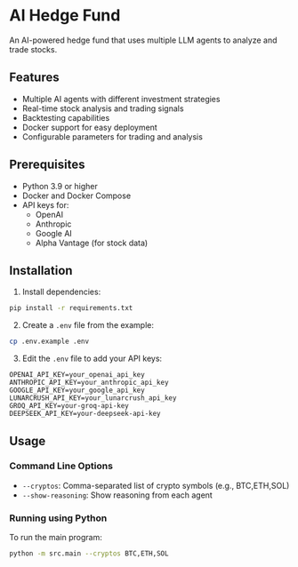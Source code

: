 # AI Hedge Fund

An AI-powered hedge fund that uses multiple LLM agents to analyze and trade stocks.

## Features

- Multiple AI agents with different investment strategies
- Real-time stock analysis and trading signals
- Backtesting capabilities
- Docker support for easy deployment
- Configurable parameters for trading and analysis

## Prerequisites

- Python 3.9 or higher
- Docker and Docker Compose
- API keys for:
  - OpenAI
  - Anthropic
  - Google AI
  - Alpha Vantage (for stock data)

## Installation


1. Install dependencies:
```bash
pip install -r requirements.txt
```

2. Create a `.env` file from the example:
```bash
cp .env.example .env
```

3. Edit the `.env` file to add your API keys:
```env
OPENAI_API_KEY=your_openai_api_key
ANTHROPIC_API_KEY=your_anthropic_api_key
GOOGLE_API_KEY=your_google_api_key
LUNARCRUSH_API_KEY=your_lunarcrush_api_key
GROQ_API_KEY=your-groq-api-key
DEEPSEEK_API_KEY=your-deepseek-api-key
```

## Usage


### Command Line Options

- `--cryptos`: Comma-separated list of crypto symbols (e.g., BTC,ETH,SOL)
- `--show-reasoning`: Show reasoning from each agent

### Running using Python

To run the main program:
```bash
python -m src.main --cryptos BTC,ETH,SOL
```



